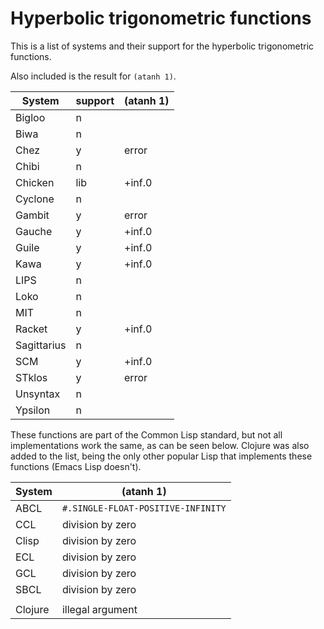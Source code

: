 # Hyperbolic trigonometric functions

This is a list of systems and their support for the hyperbolic trigonometric
functions.

Also included is the result for `(atanh 1)`.

| System      | support | (atanh 1) |
|-------------|---------|-----------|
| Bigloo      | n       |           |
| Biwa        | n       |           |
| Chez        | y       | error     |
| Chibi       | n       |           |
| Chicken     | lib     | +inf.0    |
| Cyclone     | n       |           |
| Gambit      | y       | error     |
| Gauche      | y       | +inf.0    |
| Guile       | y       | +inf.0    |
| Kawa        | y       | +inf.0    |
| LIPS        | n       |           |
| Loko        | n       |           |
| MIT         | n       |           |
| Racket      | y       | +inf.0    |
| Sagittarius | n       |           |
| SCM         | y       | +inf.0    |
| STklos      | y       | error     |
| Unsyntax    | n       |           |
| Ypsilon     | n       |           |

These functions are part of the Common Lisp standard, but not all implementations work the same, as can be seen below. Clojure was also added to the list, being the only other popular Lisp that implements these functions (Emacs Lisp doesn't).

| System  | (atanh 1)                          |
|---|---|
| ABCL    | `#.SINGLE-FLOAT-POSITIVE-INFINITY` |
| CCL     | division by zero                   |
| Clisp   | division by zero                   |
| ECL     | division by zero                   |
| GCL     | division by zero                   |
| SBCL    | division by zero                   |
|         |                                    |
| Clojure | illegal argument                   |
